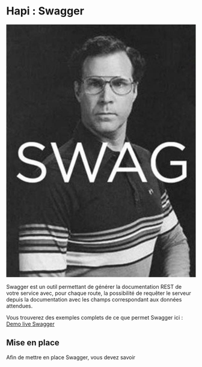 # Hapi : Swagger

![swagger](../resources/swagger.jpg)

Swagger est un outil permettant de générer la documentation REST de votre service avec, pour chaque route, la possibilité de requêter le serveur depuis la documentation avec les champs correspondant aux données attendues.

Vous trouverez des exemples complets de ce que permet Swagger ici : [Demo live Swagger](http://petstore.swagger.io/#/)

## Mise en place

Afin de mettre en place Swagger, vous devez savoir
